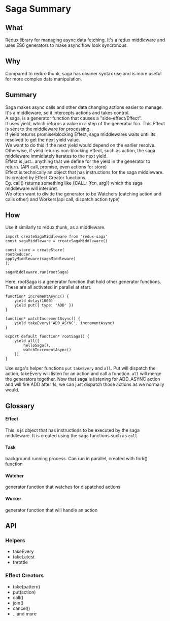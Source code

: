 # Saga Summary

## What
Redux library for managing async data fetching. It's a redux middleware and uses ES6 generators to make async flow look syncronous.

## Why
Compared to redux-thunk, saga has cleaner syntax use and is more useful for more complex data manipulation.

## Summary
Saga makes async calls and other data changing actions easier to manage.  
It's a middleware, so it intercepts actions and takes control.  
A saga, is a generator function that causes a "side-effect/Effect".  
    It uses yield, which returns a value in a step of the generator fcn. This Effect is sent to the middleware for processing.  
    If yield returns promise/blocking Effect, saga middlewares waits until its resolved to get the next yield value.  
        We want to do this if the next yield would depend on the earlier resolve.  
    Otherwise, if yield returns non-blocking effect, such as action, the saga middleware immidiately iterates to the next yield.  
Effect is just.. anything that we define for the yield in the generator to return. (API call, promise, even actions for store)  
Effect is technically an object that has instructions for the saga middleware. Its created by Effect Creator functions.   
    Eg. call() returns something like {CALL: [fcn, arg]} which the saga middleware will interpret.  
We often want to divide the generator to be Watchers (catching action and calls other) and Workers(api call, dispatch action type)  

## How
Use it similarly to redux thunk, as a middleware.

    import createSagaMiddleware from 'redux-saga'
    const sagaMiddleware = createSagaMiddleware()

    const store = createStore(
    rootReducer,
    applyMiddleware(sagaMiddleware)
    );

    sagaMiddleware.run(rootSaga)

Here, rootSaga is a generator function that hold other generator functions.
These are all activated in parallel at start.

    function* incrementAsync() {
        yield delay(1000)
        yield put({ type: 'ADD' })
    }

    function* watchIncrementAsync() {
        yield takeEvery('ADD_ASYNC', incrementAsync)
    }

    export default function* rootSaga() {
        yield all([
            helloSaga(),
            watchIncrementAsync()
        ])
    }

Use saga's helper functions `put` `takeEvery` and `all`. Put will dispatch the action, takeEvery will listen for an action and call a function. `all` will merge the generators together.
Now that saga is listening for ADD_ASYNC action and will fire ADD after 1s, we can just dispatch those actions as we normally would.

## Glossary

#### Effect
This is js object that has instructions to be executed by the saga middleware. It is created using the saga  functions such as `call`

#### Task
background running process. Can run in parallel, created with fork() function

#### Watcher
generator function that watches for dispatched actions

#### Worker
generator function that will handle an action

## API
### Helpers
- takeEvery
- takeLatest
- throttle

### Effect Creators
- take(pattern)
- put(action)
- call()
- join()
- cancel()
- .. and more

